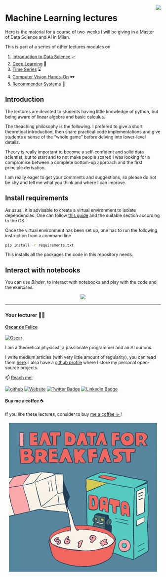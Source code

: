 <a href="https://oscar-defelice.github.io"><img src="https://user-images.githubusercontent.com/49638680/98257151-9f5e5800-1f7f-11eb-9f42-479a4fc6cf24.png" height="125" align="right" /></a>

# Machine Learning lectures

Here is the material for a course of two-weeks I will be giving in a Master of Data Science and AI in Milan.

This is part of a series of other lectures modules on

1. [Introduction to Data Science](https://oscar-defelice.github.io/DSAcademy-lectures) 📈
2. [Deep Learning](https://oscar-defelice.github.io/DeepLearning-lectures) 🦾
3. [Time Series](https://oscar-defelice.github.io/TimeSeries-lectures) ⌛
4. [Computer Vision Hands-On](https://oscar-defelice.github.io/Computer-Vision-Hands-on/) 🕶️
5. [Recommender Systems](https://oscar-defelice.github.io/Recommender-Systems-Course) 🚀

## Introduction

The lectures are devoted to students having little knowledge of python, but being aware of linear algebra and basic calculus.

The theaching philosophy is the following. I prefered to give a short theoretical introduction, then share practical code implementations and give students a sense of the “whole game” before delving into lower-level details.

Theory is really important to become a self-confident and solid data scientist, but to start and to not make people scared I was looking for a compromise between a complete bottom-up approach and the first principle derivation.

I am really eager to get your comments and suggestions, so please do not be shy and tell me what you think and where I can improve.


## Install requirements
As usual, it is advisable to create a virtual environment to isolate dependencies.
One can follow [this guide](https://packaging.python.org/guides/installing-using-pip-and-virtual-environments/) and the suitable section according to the OS.

Once the virtual environment has been set up, one has to run the following instruction from a command line

```bash
pip install -r requirements.txt
```
This installs all the packages the code in this repository needs.

## Interact with notebooks

You can use _Binder_, to interact with notebooks and play with the code and the exercises.

<p align="center">
<a href ="https://mybinder.org/v2/gh/oscar-defelice/DSAcademy-lectures/HEAD?urlpath=lab"> <img src="https://mybinder.org/badge_logo.svg"> </a>
</p>

---

### Your lecturer 👨‍🏫 
#### [Oscar de Felice](https://oscar-defelice.github.io/)

<a href="https://oscar-defelice.github.io/" target="_blank" rel="that's me!">![Oscar](https://oscar-defelice.github.io/images/OscarAboutMe.png)</a>

I am a theoretical physicist, a passionate programmer and an AI curious.

I write medium articles (with very little amount of regularity), you can read them [here](https://oscar-defelice.medium.com/).
I also have a [github profile](https://github.com/oscar-defelice) where I store my personal open-source projects.

📫 [Reach me!](mailto:oscar.defelice@gmail.com)

[![github](https://img.shields.io/badge/GitHub-100000?style=plastic&logo=github&logoColor=white)](https://github.com/oscar-defelice)
[![Website](https://img.shields.io/badge/oscar--defelice-oscar-orange?style=plastic&logo=netlify&logoColor=informational&link=oscar-defelice.github.io)](https://oscar-defelice.github.io)
[![Twitter Badge](https://img.shields.io/badge/-@OscardeFelice-1ca0f1?style=plastic&labelColor=1ca0f1&logo=twitter&logoColor=white&link=https://twitter.com/oscardefelice)](https://twitter.com/OscardeFelice)
[![Linkedin Badge](https://img.shields.io/badge/-oscardefelice-blue?style=plastic&logo=Linkedin&logoColor=white&link=https://linkedin.com/in/oscar-de-felice-5ab72383/)](https://linkedin.com/in/oscar-de-felice-5ab72383/)

#### Buy me a coffee ☕️

If you like these lectures, consider to buy [me a coffee ☕️ ](https://github.com/sponsors/oscar-defelice)!

<p align="center">
  <a href="https://github.com/sponsors/oscar-defelice"><img src="https://raw.githubusercontent.com/oscar-defelice/DSAcademy-lectures/master/Lectures_src/images/breakfast.gif"></a>
</p>

